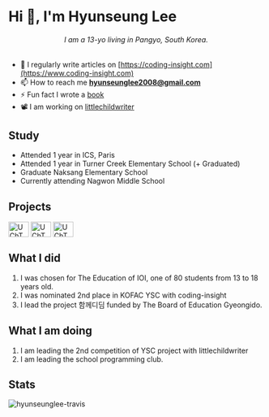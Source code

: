 # Hi 👋, I'm Hyunseung Lee
<h6 align="center">I am a 13-yo living in Pangyo, South Korea.</h6>

- 📝 I regularly write articles on [https://coding-insight.com](https://www.coding-insight.com)
- 📫 How to reach me **hyunseunglee2008@gmail.com**
- ⚡ Fun fact I wrote a [book](https://www.amazon.com/Beautiful-Theorems-that-Changed-Math/dp/B08L7H65L2)
- 📽️ I am working on [littlechildwriter](https://littlechildwriter.web.app)

## Study

- Attended 1 year in ICS, Paris
- Attended 1 year in Turner Creek Elementary School (+ Graduated)
- Graduate Naksang Elementary School
- Currently attending Nagwon Middle School

## Projects
<a href="https://www.youtube.com/channel/UChTUaMMkavu5hxIA7Gd4kfA" target="blank"><img align="center" src="https://raw.githubusercontent.com/rahuldkjain/github-profile-readme-generator/master/src/images/icons/Social/youtube.svg" alt="UChTUaMMkavu5hxIA7Gd4kfA" height="30" width="40" /></a>
<a href="https://littlechildwriter.web.app/" target="blank"><img align="center" src="https://littlechildwriter.web.app/favicon.ico" alt="UChTUaMMkavu5hxIA7Gd4kfA" height="30" width="40" /></a>
<a href="https://coding-insight.com" target="blank"><img align="center" src="https://coding-insight.com/img/favicon.ico" alt="UChTUaMMkavu5hxIA7Gd4kfA" height="30" width="40" /></a>

## What I did

1. I was chosen for The Education of IOI, one of 80 students from 13 to 18 years old.
2. I was nominated 2nd place in KOFAC YSC with coding-insight
3. I lead the project 함께디딤 funded by The Board of Education Gyeongido.

## What I am doing

1. I am leading the 2nd competition of YSC project with littlechildwriter
2. I am leading the school programming club.

## Stats

<p><img align="center" src="https://github-readme-stats.vercel.app/api?username=hyunseunglee-travis&show_icons=true&locale=en" alt="hyunseunglee-travis" /></p>

